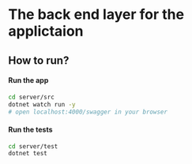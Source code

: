 # The back end layer for the applictaion

## How to run?

#### Run the app
```sh
cd server/src
dotnet watch run -y
# open localhost:4000/swagger in your browser
```

#### Run the tests
```sh
cd server/test
dotnet test
```
